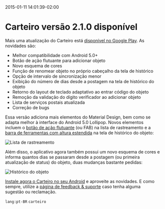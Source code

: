 2015-01-11 14:01:39-02:00
# Carteiro versão 2.1.0 disponível

Mais uma atualização do Carteiro está [disponível no Google Play](https://play.google.com/store/apps/details?id=com.rbardini.carteiro). As novidades são:

- Melhor compatibilidade com Android 5.0+
- Botão de ação flutuante para adicionar objeto
- Novo esquema de cores
- Função de renomear objeto no próprio cabeçalho da tela de histórico
- Opção de intervalo de sincronização menor
- Exibição do número de dias desde a postagem na tela de histórico do objeto
- Retorno do layout de teclado adaptativo ao entrar código do objeto
- Remoção da validação do dígito verificador ao adicionar objeto
- Lista de serviços postais atualizada
- Correção de bugs

Essa versão adiciona mais elementos do Material Design, bem como se adapta melhor à interface do Android 5.0 Lollipop. Novos elementos incluem o [botão de ação flutuante](https://www.google.com/design/spec/components/buttons.html#buttons-flat-raised-buttons) (ou FAB) na lista de rastreamento e a [barra de ferramentas com altura estendida](https://www.google.com/design/spec/layout/structure.html#structure-toolbars) na tela de histórico do objeto:

![Lista de rastreamento](/img/carteiro/add-item-fab.png)

Além disso, o aplicativo agora também possui um novo esquema de cores e informa quantos dias se passaram desde a postagem (ou primeira atualização de status) do objeto, duas mudanças bastante pedidas:

![Histórico do objeto](/img/carteiro/elapsed-delivery-days.png)

[Instale agora o Carteiro no seu Android](https://play.google.com/store/apps/details?id=com.rbardini.carteiro) e aproveite as novidades. E como sempre, utilize a [página de feedback & suporte](https://carteiroapp.uservoice.com/) caso tenha alguma sugestão ou reclamação.

`lang:pt-BR` `carteiro`

